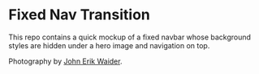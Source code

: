 # Fixed Nav Transition

This repo contains a quick mockup of a fixed navbar whose background styles are hidden under a hero image and navigation on top.

Photography by [John Erik Waider](https://unsplash.com/photomarket).
